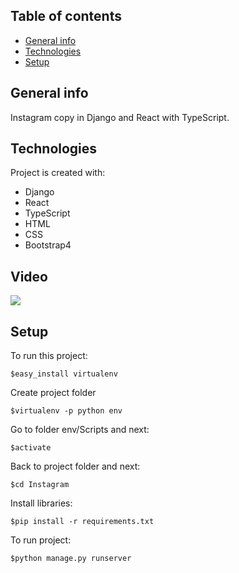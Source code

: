 ## Table of contents
* [General info](#general-info)
* [Technologies](#technologies)
* [Setup](#setup)

## General info
Instagram copy in Django and React with TypeScript.

## Technologies
Project is created with:
* Django
* React
* TypeScript
* HTML
* CSS
* Bootstrap4

## Video
[<img src="https://img.youtube.com/vi/H69L0H7E6Vs/hqdefault.jpg">](https://www.youtube.com/watch?v=H69L0H7E6Vs&feature=youtu.be)


## Setup
To run this project:

```
$easy_install virtualenv
```
Create project folder
```
$virtualenv -p python env
```
Go to folder env/Scripts and next:
```
$activate
```
Back to project folder and next:
```
$cd Instagram
```
Install libraries:
```
$pip install -r requirements.txt
```
To run project:
```
$python manage.py runserver
```
